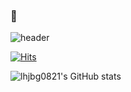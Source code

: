 ###  👋

![header](https://capsule-render.vercel.app/api?type=waving&color=black&height=200&text=Welcome!&animation=fadeIn&fontSize=80&fontAlignY=35)


<!--
**lhjbg0821/lhjbg0821** is a ✨ _special_ ✨ repository because its `README.md` (this file) appears on your GitHub profile.

Here are some ideas to get you started:

- 🔭 I’m currently working on ...
- 🌱 I’m currently learning ...
- 👯 I’m looking to collaborate on ...
- 🤔 I’m looking for help with ...
- 💬 Ask me about ...
- 📫 How to reach me: ...
- 😄 Pronouns: ...
- ⚡ Fun fact: ...
-->

[![Hits](https://hits.seeyoufarm.com/api/count/incr/badge.svg?url=https%3A%2F%2Fgithub.com%2Flhjbg0821&count_bg=%2379C83D&title_bg=%23555555&icon=&icon_color=%23E7E7E7&title=hits&edge_flat=false)](https://hits.seeyoufarm.com)


![lhjbg0821's GitHub stats](https://github-readme-stats.vercel.app/api?username=lhjbg0821&show_icons=true&theme=tokyonight)
